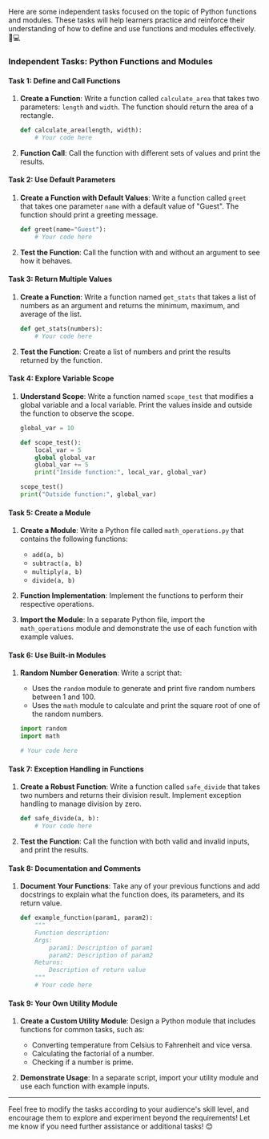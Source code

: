 Here are some independent tasks focused on the topic of Python functions and modules. These tasks will help learners practice and reinforce their understanding of how to define and use functions and modules effectively. 🐍💻

### Independent Tasks: Python Functions and Modules

#### Task 1: Define and Call Functions
1. **Create a Function**: Write a function called `calculate_area` that takes two parameters: `length` and `width`. The function should return the area of a rectangle.
   ```python
   def calculate_area(length, width):
       # Your code here
   ```

2. **Function Call**: Call the function with different sets of values and print the results.

#### Task 2: Use Default Parameters
1. **Create a Function with Default Values**: Write a function called `greet` that takes one parameter `name` with a default value of "Guest". The function should print a greeting message.
   ```python
   def greet(name="Guest"):
       # Your code here
   ```

2. **Test the Function**: Call the function with and without an argument to see how it behaves.

#### Task 3: Return Multiple Values
1. **Create a Function**: Write a function named `get_stats` that takes a list of numbers as an argument and returns the minimum, maximum, and average of the list.
   ```python
   def get_stats(numbers):
       # Your code here
   ```

2. **Test the Function**: Create a list of numbers and print the results returned by the function.

#### Task 4: Explore Variable Scope
1. **Understand Scope**: Write a function named `scope_test` that modifies a global variable and a local variable. Print the values inside and outside the function to observe the scope.
   ```python
   global_var = 10

   def scope_test():
       local_var = 5
       global global_var
       global_var += 5
       print("Inside function:", local_var, global_var)

   scope_test()
   print("Outside function:", global_var)
   ```

#### Task 5: Create a Module
1. **Create a Module**: Write a Python file called `math_operations.py` that contains the following functions:
   - `add(a, b)`
   - `subtract(a, b)`
   - `multiply(a, b)`
   - `divide(a, b)`

2. **Function Implementation**: Implement the functions to perform their respective operations.

3. **Import the Module**: In a separate Python file, import the `math_operations` module and demonstrate the use of each function with example values.

#### Task 6: Use Built-in Modules
1. **Random Number Generation**: Write a script that:
   - Uses the `random` module to generate and print five random numbers between 1 and 100.
   - Uses the `math` module to calculate and print the square root of one of the random numbers.

   ```python
   import random
   import math

   # Your code here
   ```

#### Task 7: Exception Handling in Functions
1. **Create a Robust Function**: Write a function called `safe_divide` that takes two numbers and returns their division result. Implement exception handling to manage division by zero.
   ```python
   def safe_divide(a, b):
       # Your code here
   ```

2. **Test the Function**: Call the function with both valid and invalid inputs, and print the results.

#### Task 8: Documentation and Comments
1. **Document Your Functions**: Take any of your previous functions and add docstrings to explain what the function does, its parameters, and its return value.

   ```python
   def example_function(param1, param2):
       """
       Function description: 
       Args:
           param1: Description of param1
           param2: Description of param2
       Returns:
           Description of return value
       """
       # Your code here
   ```

#### Task 9: Your Own Utility Module
1. **Create a Custom Utility Module**: Design a Python module that includes functions for common tasks, such as:
   - Converting temperature from Celsius to Fahrenheit and vice versa.
   - Calculating the factorial of a number.
   - Checking if a number is prime.
   
2. **Demonstrate Usage**: In a separate script, import your utility module and use each function with example inputs.

---

Feel free to modify the tasks according to your audience's skill level, and encourage them to explore and experiment beyond the requirements! Let me know if you need further assistance or additional tasks! 😊
